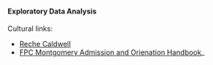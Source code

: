 #### Exploratory Data Analysis

Cultural links:

- [Reche Caldwell](http://espn.go.com/nfl/story/_/id/15472532/how-reche-caldwell-googled-way-patriots-prison)
- [FPC Montgomery Admission and Orienation Handbook](https://www.bop.gov/locations/institutions/mon/MON_aohandbook.pdf)_